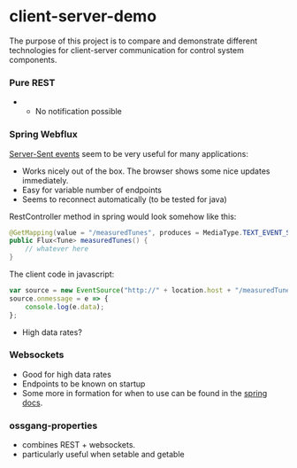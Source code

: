 # client-server-demo

The purpose of this project is to compare and demonstrate different technologies for client-server communication 
for control system components.

### Pure REST

* - No notification possible

### Spring Webflux

[Server-Sent events](https://en.wikipedia.org/wiki/Server-sent_events) seem to be very useful for many applications: 
* Works nicely out of the box. The browser shows some nice updates immediately.
* Easy for variable number of endpoints
* Seems to reconnect automatically (to be tested for java)

RestController method in spring would look somehow like this:
```java
@GetMapping(value = "/measuredTunes", produces = MediaType.TEXT_EVENT_STREAM_VALUE)
public Flux<Tune> measuredTunes() {
    // whatever here
}
```

The client code in javascript:
```javascript
var source = new EventSource("http://" + location.host + "/measuredTunes");
source.onmessage = e => {
    console.log(e.data);
};
```

* High data rates?

### Websockets

* Good for high data rates
* Endpoints to be known on startup
* Some more in formation for when to use can be found in the [spring docs](https://docs.spring.io/spring/docs/5.0.0.BUILD-SNAPSHOT/spring-framework-reference/html/websocket.html#websocket-intro-when-to-use).

### ossgang-properties

* combines REST + websockets.
* particularly useful when setable and getable